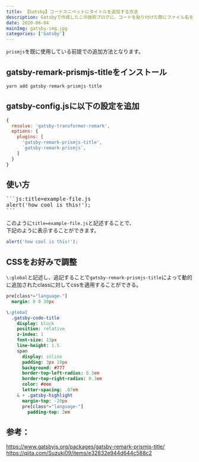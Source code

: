 ```yaml
---
title: 【Gatsby】コードスニペットにタイトルを追加する方法
description: Gatsbyで作成したこの技術ブログに、コードを貼り付けた際にファイル名を追加したいと思い実装しました。
date: 2020-06-04
mainImg: gatsby-img.jpg
categories: ['Gatsby']
---
```


`prismjs`を既に使用している前提での追加方法となります。

## gatsby-remark-prismjs-titleをインストール
```javascript
yarn add gatsby-remark-prismjs-title
```



## gatsby-config.jsに以下の設定を追加

```javascript:title=gatsby-config.js
{
  resolve: 'gatsby-transformer-remark',
  options: {
    plugins: [
      'gatsby-remark-prismjs-title',
      `gatsby-remark-prismjs`,
    ]
  }
}
```

## 使い方
<pre>
```js:title=example-file.js
alert('how cool is this!');
```
</pre>

このように`title=example-file.js`と記述することで、<br>
下記のように表示することができます。

```js:title=example-file.js
alert('how cool is this!');
```



## CSSをお好みで調整
`\:global`と記述し、追記することで`gatsby-remark-prismjs-title`によって動的に追加されたclassに対してcssを適用することができる。


```css:title=src/components/common/_article.sass
pre[class*="language-"]
  margin: 0 0 30px

\:global
  .gatsby-code-title
    display: block
    position: relative
    z-index: 1
    font-size: 13px
    line-height: 1.5
    span
      display: inline
      padding: 3px 10px
      background: #777
      border-top-left-radius: 0.3em
      border-top-right-radius: 0.3em
      color: #eee
      letter-spacing: .07em
    & + .gatsby-highlight
      margin-top: -20px
      pre[class*="language-"]
        padding-top: 2em
```




## 参考：
<a href="https://www.gatsbyjs.org/packages/gatsby-remark-prismjs-title/" target="_blank">https://www.gatsbyjs.org/packages/gatsby-remark-prismjs-title/</a>
<a href="https://qiita.com/Suzuki09/items/e32832e944d644c588c2" target="_blank">https://qiita.com/Suzuki09/items/e32832e944d644c588c2</a>

